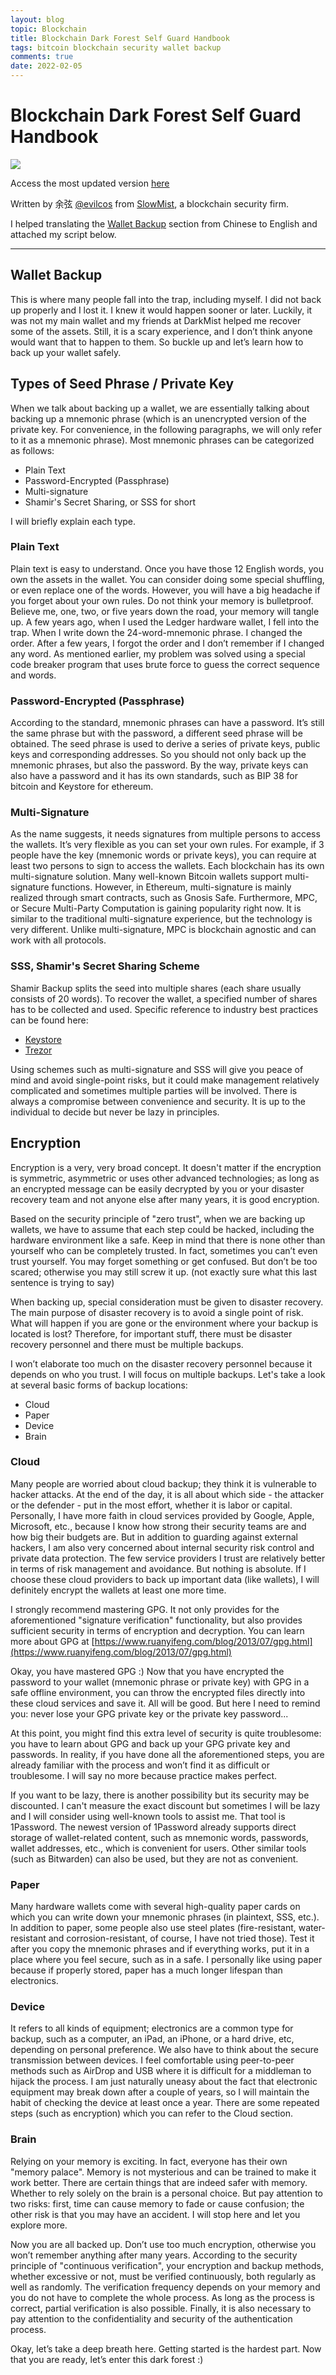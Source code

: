 ```yaml
---
layout: blog
topic: Blockchain
title: Blockchain Dark Forest Self Guard Handbook
tags: bitcoin blockchain security wallet backup
comments: true
date: 2022-02-05
---
```


# Blockchain Dark Forest Self Guard Handbook

![](/assets/Blockchain-Dark-Forest-Self-Guard-Handbook-d83367cf.png)

Access the most updated version [here](https://github.com/slowmist/Blockchain-dark-forest-selfguard-handbook)

Written by 余弦 [@evilcos](https://twitter.com/evilcos) from [SlowMist](https://www.slowmist.com/en/#home), a blockchain security firm.

I helped translating the [Wallet Backup](https://github.com/slowmist/Blockchain-dark-forest-selfguard-handbook#%E5%A4%87%E4%BB%BD%E9%92%B1%E5%8C%85) section from Chinese to English and attached my script below.

* * *


## Wallet Backup

This is where many people fall into the trap, including myself. I did not back up properly and I lost it. I knew it would happen sooner or later. Luckily, it was not my main wallet and my friends at DarkMist helped me recover some of the assets.  Still, it is a scary experience, and I don’t think anyone would want that to happen to them. So buckle up and let’s learn how to back up your wallet safely.

## Types of Seed Phrase / Private Key
When we talk about backing up a wallet, we are essentially talking about backing up a mnemonic phrase (which is an unencrypted version of the private key. For convenience, in the following paragraphs, we will only refer to it as a mnemonic phrase). Most mnemonic phrases can be categorized as follows:
* Plain Text
* Password-Encrypted (Passphrase)
* Multi-signature
* Shamir's Secret Sharing, or SSS for short

I will briefly explain each type.

### Plain Text

Plain text is easy to understand. Once you have those 12 English words, you own the assets in the wallet. You can consider doing some special shuffling, or even replace one of the words. However, you will have a big headache if you forget about your own rules. Do not think your memory is bulletproof. Believe me, one, two, or five years down the road, your memory will tangle up. A few years ago, when I used the Ledger hardware wallet, I fell into the trap. When I write down the 24-word-mnemonic phrase. I changed the order. After a few years, I forgot the order and I don’t remember if I changed any word. As mentioned earlier, my problem was solved using a special code breaker program that uses brute force to guess the correct sequence and words.

### Password-Encrypted (Passphrase)

According to the standard, mnemonic phrases can have a password. It’s still the same phrase but with the password, a different seed phrase will be obtained. The seed phrase is used to derive a series of private keys, public keys and corresponding addresses. So you should not only back up the mnemonic phrases, but also the password. By the way, private keys can also have a password and it has its own standards, such as BIP 38 for bitcoin and Keystore for ethereum.

### Multi-Signature

As the name suggests, it needs signatures from multiple persons to access the wallets. It’s very flexible as you can set your own rules. For example, if 3 people have the key (mnemonic words or private keys), you can require at least two persons to sign to access the wallets. Each blockchain has its own multi-signature solution. Many well-known Bitcoin wallets support multi-signature functions. However, in Ethereum, multi-signature is mainly realized through smart contracts, such as Gnosis Safe. Furthermore, MPC, or Secure Multi-Party Computation is gaining popularity right now. It is similar to the traditional multi-signature experience, but the technology is very different. Unlike multi-signature, MPC is blockchain agnostic and can work with all protocols.

### SSS, Shamir's Secret Sharing Scheme
Shamir Backup splits the seed into multiple shares (each share usually consists of 20 words). To recover the wallet, a specified number of shares has to be collected and used. Specific reference to industry best practices can be found here:

* [Keystore](https://support.keyst.one/advanced-features/recovery-phrase/import-or-create-shamir-backup)
* [Trezor](https://wiki.trezor.io/Shamir_backup)

Using schemes such as multi-signature and SSS will give you peace of mind and avoid single-point risks, but it could make management relatively complicated and sometimes multiple parties will be involved. There is always a compromise between convenience and security. It is up to the individual to decide but never be lazy in principles.

## Encryption

Encryption is a very, very broad concept. It doesn't matter if the encryption is symmetric, asymmetric or uses other advanced technologies; as long as an encrypted message can be easily decrypted by you or your disaster recovery team and not anyone else after many years, it is good encryption.

Based on the security principle of "zero trust", when we are backing up wallets, we have to assume that each step could be hacked, including the hardware environment like a safe. Keep in mind that there is none other than yourself who can be completely trusted. In fact, sometimes you can’t even trust yourself. You may forget something or get confused. But don’t be too scared; otherwise you may still screw it up. (not exactly sure what this last sentence is trying to say)

When backing up, special consideration must be given to disaster recovery. The main purpose of disaster recovery is to avoid a single point of risk. What will happen if you are gone or the environment where your backup is located is lost? Therefore, for important stuff, there must be disaster recovery personnel and there must be multiple backups.

I won’t elaborate too much on the disaster recovery personnel because it depends on who you trust. I will focus on multiple backups. Let's take a look at several basic forms of backup locations:

* Cloud
* Paper
* Device
* Brain

### Cloud
Many people are worried about cloud backup; they think it is vulnerable to hacker attacks.  At the end of the day, it is all about which side - the attacker or the defender - put in the most effort, whether it is labor or capital. Personally, I have more faith in cloud services provided by Google, Apple, Microsoft, etc., because I know how strong their security teams are and how big their budgets are. But in addition to guarding against external hackers, I am also very concerned about internal security risk control and private data protection. The few service providers I trust are relatively better in terms of risk management and avoidance. But nothing is absolute. If I choose these cloud providers to back up important data (like wallets), I will definitely encrypt the wallets at least one more time.

I strongly recommend mastering GPG. It not only provides for the aforementioned "signature verification" functionality, but also provides sufficient security in terms of encryption and decryption. You can learn more about GPG at [https://www.ruanyifeng.com/blog/2013/07/gpg.html](https://www.ruanyifeng.com/blog/2013/07/gpg.html)

Okay, you have mastered GPG :) Now that you have encrypted the password to your wallet (mnemonic phrase or private key) with GPG in a safe offline environment, you can throw the encrypted files directly into these cloud services and save it. All will be good. But here I need to remind you: never lose your GPG private key or the private key password...

At this point, you might find this extra level of security is quite troublesome: you have to learn about GPG and back up your GPG private key and passwords. In reality, if you have done all the aforementioned steps, you are already familiar with the process and won’t find it as difficult or troublesome. I will say no more because practice makes perfect.

If you want to be lazy, there is another possibility but its security may be discounted. I can't measure the exact discount but sometimes I will be lazy and I will consider using well-known tools to assist me. That tool is 1Password. The newest version of 1Password already supports direct storage of wallet-related content, such as mnemonic words, passwords, wallet addresses, etc., which is convenient for users. Other similar tools (such as Bitwarden) can also be used, but they are not as convenient.

### Paper

Many hardware wallets come with several high-quality paper cards on which you can write down your mnemonic phrases (in plaintext, SSS, etc.). In addition to paper, some people also use steel plates (fire-resistant, water-resistant and corrosion-resistant, of course, I have not tried those). Test it after you copy the mnemonic phrases and if everything works, put it in a place where you feel secure, such as in a safe. I personally like using paper because if properly stored, paper has a much longer lifespan than electronics.

### Device
It refers to all kinds of equipment; electronics are a common type for backup, such as a computer, an iPad, an iPhone, or a hard drive, etc, depending on personal preference. We also have to think about the secure transmission between devices. I feel comfortable using peer-to-peer methods such as AirDrop and USB where it is difficult for a middleman to hijack the process. I am just naturally uneasy about the fact that electronic equipment may break down after a couple of years, so I will maintain the habit of checking the device at least once a year. There are some repeated steps (such as encryption) which you can refer to the Cloud section.

### Brain
Relying on your memory is exciting. In fact, everyone has their own "memory palace". Memory is not mysterious and can be trained to make it work better. There are certain things that are indeed safer with memory. Whether to rely solely on the brain is a personal choice. But pay attention to two risks: first, time can cause memory to fade or cause confusion; the other risk is that you may have an accident. I will stop here and let you explore more.

Now you are all backed up. Don’t use too much encryption, otherwise you won’t remember anything after many years. According to the security principle of  "continuous verification", your encryption and backup methods, whether excessive or not, must be verified continuously, both regularly as well as randomly. The verification frequency depends on your memory and you do not have to complete the whole process. As long as the process is correct, partial verification is also possible. Finally, it is also necessary to pay attention to the confidentiality and security of the authentication process.

Okay, let’s take a deep breath here. Getting started is the hardest part. Now that you are ready, let’s enter this dark forest :)
